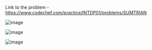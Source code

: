 Link to the problem - https://www.codechef.com/practice/INTDP01/problems/SUMTRIAN


![image](https://github.com/Haleshot/Competitive-Programming/assets/57552973/12680c10-b3b8-40f9-8c2f-5a26920ea823)



![image](https://github.com/Haleshot/Competitive-Programming/assets/57552973/2af79367-7777-4c59-916d-a069034fd2b5)


![image](https://github.com/Haleshot/Competitive-Programming/assets/57552973/183149f8-60e2-4f66-87cc-84bd8b1f438b)
